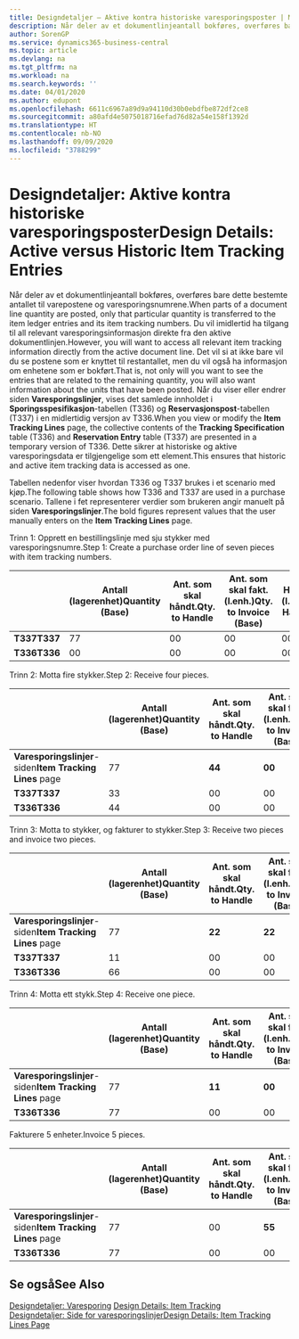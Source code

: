 ```yaml
---
title: Designdetaljer – Aktive kontra historiske varesporingsposter | Microsoft-dokumentasjon
description: Når deler av et dokumentlinjeantall bokføres, overføres bare dette bestemte antallet til varepostene og varesporingsnumrene. Du vil imidlertid ha tilgang til all relevant varesporingsinformasjon direkte fra den aktive dokumentlinjen. Det vil si at ikke bare vil du se postene som er knyttet til restantallet, men du vil også ha informasjon om enhetene som er bokført. Når du viser eller endrer siden **Varesporingslinjer**, vises det samlede innholdet i **Sporingsspesifikasjon**-tabellen (T336) og **Reservasjonspost**-tabellen (T337) i en midlertidig versjon av T336. Dette sikrer at historiske og aktive varesporingsdata er tilgjengelige som ett element.
author: SorenGP
ms.service: dynamics365-business-central
ms.topic: article
ms.devlang: na
ms.tgt_pltfrm: na
ms.workload: na
ms.search.keywords: ''
ms.date: 04/01/2020
ms.author: edupont
ms.openlocfilehash: 6611c6967a89d9a94110d30b0ebdfbe872df2ce8
ms.sourcegitcommit: a80afd4e5075018716efad76d82a54e158f1392d
ms.translationtype: HT
ms.contentlocale: nb-NO
ms.lasthandoff: 09/09/2020
ms.locfileid: "3788299"
---
```

# <a name="design-details-active-versus-historic-item-tracking-entries"></a><span data-ttu-id="10a73-107">Designdetaljer: Aktive kontra historiske varesporingsposter</span><span class="sxs-lookup"><span data-stu-id="10a73-107">Design Details: Active versus Historic Item Tracking Entries</span></span>
<span data-ttu-id="10a73-108">Når deler av et dokumentlinjeantall bokføres, overføres bare dette bestemte antallet til varepostene og varesporingsnumrene.</span><span class="sxs-lookup"><span data-stu-id="10a73-108">When parts of a document line quantity are posted, only that particular quantity is transferred to the item ledger entries and its item tracking numbers.</span></span> <span data-ttu-id="10a73-109">Du vil imidlertid ha tilgang til all relevant varesporingsinformasjon direkte fra den aktive dokumentlinjen.</span><span class="sxs-lookup"><span data-stu-id="10a73-109">However, you will want to access all relevant item tracking information directly from the active document line.</span></span> <span data-ttu-id="10a73-110">Det vil si at ikke bare vil du se postene som er knyttet til restantallet, men du vil også ha informasjon om enhetene som er bokført.</span><span class="sxs-lookup"><span data-stu-id="10a73-110">That is, not only will you want to see the entries that are related to the remaining quantity, you will also want information about the units that have been posted.</span></span> <span data-ttu-id="10a73-111">Når du viser eller endrer siden **Varesporingslinjer**, vises det samlede innholdet i **Sporingsspesifikasjon**-tabellen (T336) og **Reservasjonspost**-tabellen (T337) i en midlertidig versjon av T336.</span><span class="sxs-lookup"><span data-stu-id="10a73-111">When you view or modify the **Item Tracking Lines** page, the collective contents of the **Tracking Specification** table (T336) and **Reservation Entry** table (T337) are presented in a temporary version of T336.</span></span> <span data-ttu-id="10a73-112">Dette sikrer at historiske og aktive varesporingsdata er tilgjengelige som ett element.</span><span class="sxs-lookup"><span data-stu-id="10a73-112">This ensures that historic and active item tracking data is accessed as one.</span></span>  

 <span data-ttu-id="10a73-113">Tabellen nedenfor viser hvordan T336 og T337 brukes i et scenario med kjøp.</span><span class="sxs-lookup"><span data-stu-id="10a73-113">The following table shows how T336 and T337 are used in a purchase scenario.</span></span> <span data-ttu-id="10a73-114">Tallene i fet representerer verdier som brukeren angir manuelt på siden **Varesporingslinjer**.</span><span class="sxs-lookup"><span data-stu-id="10a73-114">The bold figures represent values that the user manually enters on the **Item Tracking Lines** page.</span></span>  

 <span data-ttu-id="10a73-115">Trinn 1: Opprett en bestillingslinje med sju stykker med varesporingsnumre.</span><span class="sxs-lookup"><span data-stu-id="10a73-115">Step 1: Create a purchase order line of seven pieces with item tracking numbers.</span></span>  

||<span data-ttu-id="10a73-116">**Antall (lagerenhet)**</span><span class="sxs-lookup"><span data-stu-id="10a73-116">**Quantity (Base)**</span></span>|<span data-ttu-id="10a73-117">**Ant. som skal håndt.**</span><span class="sxs-lookup"><span data-stu-id="10a73-117">**Qty. to Handle**</span></span>|<span data-ttu-id="10a73-118">**Ant. som skal fakt. (l.enh.)**</span><span class="sxs-lookup"><span data-stu-id="10a73-118">**Qty. to Invoice (Base)**</span></span>|<span data-ttu-id="10a73-119">**Håndtert antall (l.enh.)**</span><span class="sxs-lookup"><span data-stu-id="10a73-119">**Quantity Handled (Base)**</span></span>|<span data-ttu-id="10a73-120">**Fakturert antall (l.enh.)**</span><span class="sxs-lookup"><span data-stu-id="10a73-120">**Quantity Invoiced (Base)**</span></span>|  
|-|----------------------------------------------|--------------------------------------------|------------------------------------------------------|-------------------------------------------------------|--------------------------------------------------------|  
|<span data-ttu-id="10a73-121">**T337**</span><span class="sxs-lookup"><span data-stu-id="10a73-121">**T337**</span></span>|<span data-ttu-id="10a73-122">7</span><span class="sxs-lookup"><span data-stu-id="10a73-122">7</span></span>|<span data-ttu-id="10a73-123">0</span><span class="sxs-lookup"><span data-stu-id="10a73-123">0</span></span>|<span data-ttu-id="10a73-124">0</span><span class="sxs-lookup"><span data-stu-id="10a73-124">0</span></span>|<span data-ttu-id="10a73-125">0</span><span class="sxs-lookup"><span data-stu-id="10a73-125">0</span></span>|<span data-ttu-id="10a73-126">0</span><span class="sxs-lookup"><span data-stu-id="10a73-126">0</span></span>|  
|<span data-ttu-id="10a73-127">**T336**</span><span class="sxs-lookup"><span data-stu-id="10a73-127">**T336**</span></span>|<span data-ttu-id="10a73-128">0</span><span class="sxs-lookup"><span data-stu-id="10a73-128">0</span></span>|<span data-ttu-id="10a73-129">0</span><span class="sxs-lookup"><span data-stu-id="10a73-129">0</span></span>|<span data-ttu-id="10a73-130">0</span><span class="sxs-lookup"><span data-stu-id="10a73-130">0</span></span>|<span data-ttu-id="10a73-131">0</span><span class="sxs-lookup"><span data-stu-id="10a73-131">0</span></span>|<span data-ttu-id="10a73-132">0</span><span class="sxs-lookup"><span data-stu-id="10a73-132">0</span></span>|  

 <span data-ttu-id="10a73-133">Trinn 2: Motta fire stykker.</span><span class="sxs-lookup"><span data-stu-id="10a73-133">Step 2: Receive four pieces.</span></span>  

||<span data-ttu-id="10a73-134">**Antall (lagerenhet)**</span><span class="sxs-lookup"><span data-stu-id="10a73-134">**Quantity (Base)**</span></span>|<span data-ttu-id="10a73-135">**Ant. som skal håndt.**</span><span class="sxs-lookup"><span data-stu-id="10a73-135">**Qty. to Handle**</span></span>|<span data-ttu-id="10a73-136">**Ant. som skal fakt. (l.enh.)**</span><span class="sxs-lookup"><span data-stu-id="10a73-136">**Qty. to Invoice (Base)**</span></span>|<span data-ttu-id="10a73-137">**Håndtert antall (l.enh.)**</span><span class="sxs-lookup"><span data-stu-id="10a73-137">**Quantity Handled (Base)**</span></span>|<span data-ttu-id="10a73-138">**Fakturert antall (l.enh.)**</span><span class="sxs-lookup"><span data-stu-id="10a73-138">**Quantity Invoiced (Base)**</span></span>|  
|-|----------------------------------------------|--------------------------------------------|------------------------------------------------------|-------------------------------------------------------|--------------------------------------------------------|  
|<span data-ttu-id="10a73-139">**Varesporingslinjer**-siden</span><span class="sxs-lookup"><span data-stu-id="10a73-139">**Item Tracking Lines** page</span></span>|<span data-ttu-id="10a73-140">7</span><span class="sxs-lookup"><span data-stu-id="10a73-140">7</span></span>|<span data-ttu-id="10a73-141">**4**</span><span class="sxs-lookup"><span data-stu-id="10a73-141">**4**</span></span>|<span data-ttu-id="10a73-142">**0**</span><span class="sxs-lookup"><span data-stu-id="10a73-142">**0**</span></span>|<span data-ttu-id="10a73-143">0</span><span class="sxs-lookup"><span data-stu-id="10a73-143">0</span></span>|<span data-ttu-id="10a73-144">0</span><span class="sxs-lookup"><span data-stu-id="10a73-144">0</span></span>|  
|<span data-ttu-id="10a73-145">**T337**</span><span class="sxs-lookup"><span data-stu-id="10a73-145">**T337**</span></span>|<span data-ttu-id="10a73-146">3</span><span class="sxs-lookup"><span data-stu-id="10a73-146">3</span></span>|<span data-ttu-id="10a73-147">0</span><span class="sxs-lookup"><span data-stu-id="10a73-147">0</span></span>|<span data-ttu-id="10a73-148">0</span><span class="sxs-lookup"><span data-stu-id="10a73-148">0</span></span>|<span data-ttu-id="10a73-149">0</span><span class="sxs-lookup"><span data-stu-id="10a73-149">0</span></span>|<span data-ttu-id="10a73-150">0</span><span class="sxs-lookup"><span data-stu-id="10a73-150">0</span></span>|  
|<span data-ttu-id="10a73-151">**T336**</span><span class="sxs-lookup"><span data-stu-id="10a73-151">**T336**</span></span>|<span data-ttu-id="10a73-152">4</span><span class="sxs-lookup"><span data-stu-id="10a73-152">4</span></span>|<span data-ttu-id="10a73-153">0</span><span class="sxs-lookup"><span data-stu-id="10a73-153">0</span></span>|<span data-ttu-id="10a73-154">0</span><span class="sxs-lookup"><span data-stu-id="10a73-154">0</span></span>|<span data-ttu-id="10a73-155">4</span><span class="sxs-lookup"><span data-stu-id="10a73-155">4</span></span>|<span data-ttu-id="10a73-156">0</span><span class="sxs-lookup"><span data-stu-id="10a73-156">0</span></span>|  

 <span data-ttu-id="10a73-157">Trinn 3: Motta to stykker, og fakturer to stykker.</span><span class="sxs-lookup"><span data-stu-id="10a73-157">Step 3: Receive two pieces and invoice two pieces.</span></span>  

||<span data-ttu-id="10a73-158">**Antall (lagerenhet)**</span><span class="sxs-lookup"><span data-stu-id="10a73-158">**Quantity (Base)**</span></span>|<span data-ttu-id="10a73-159">**Ant. som skal håndt.**</span><span class="sxs-lookup"><span data-stu-id="10a73-159">**Qty. to Handle**</span></span>|<span data-ttu-id="10a73-160">**Ant. som skal fakt. (l.enh.)**</span><span class="sxs-lookup"><span data-stu-id="10a73-160">**Qty. to Invoice (Base)**</span></span>|<span data-ttu-id="10a73-161">**Håndtert antall (l.enh.)**</span><span class="sxs-lookup"><span data-stu-id="10a73-161">**Quantity Handled (Base)**</span></span>|<span data-ttu-id="10a73-162">**Fakturert antall (l.enh.)**</span><span class="sxs-lookup"><span data-stu-id="10a73-162">**Quantity Invoiced (Base)**</span></span>|  
|-|----------------------------------------------|--------------------------------------------|------------------------------------------------------|-------------------------------------------------------|--------------------------------------------------------|  
|<span data-ttu-id="10a73-163">**Varesporingslinjer**-siden</span><span class="sxs-lookup"><span data-stu-id="10a73-163">**Item Tracking Lines** page</span></span>|<span data-ttu-id="10a73-164">7</span><span class="sxs-lookup"><span data-stu-id="10a73-164">7</span></span>|<span data-ttu-id="10a73-165">**2**</span><span class="sxs-lookup"><span data-stu-id="10a73-165">**2**</span></span>|<span data-ttu-id="10a73-166">**2**</span><span class="sxs-lookup"><span data-stu-id="10a73-166">**2**</span></span>|<span data-ttu-id="10a73-167">4</span><span class="sxs-lookup"><span data-stu-id="10a73-167">4</span></span>|<span data-ttu-id="10a73-168">0</span><span class="sxs-lookup"><span data-stu-id="10a73-168">0</span></span>|  
|<span data-ttu-id="10a73-169">**T337**</span><span class="sxs-lookup"><span data-stu-id="10a73-169">**T337**</span></span>|<span data-ttu-id="10a73-170">1</span><span class="sxs-lookup"><span data-stu-id="10a73-170">1</span></span>|<span data-ttu-id="10a73-171">0</span><span class="sxs-lookup"><span data-stu-id="10a73-171">0</span></span>|<span data-ttu-id="10a73-172">0</span><span class="sxs-lookup"><span data-stu-id="10a73-172">0</span></span>|<span data-ttu-id="10a73-173">0</span><span class="sxs-lookup"><span data-stu-id="10a73-173">0</span></span>|<span data-ttu-id="10a73-174">0</span><span class="sxs-lookup"><span data-stu-id="10a73-174">0</span></span>|  
|<span data-ttu-id="10a73-175">**T336**</span><span class="sxs-lookup"><span data-stu-id="10a73-175">**T336**</span></span>|<span data-ttu-id="10a73-176">6</span><span class="sxs-lookup"><span data-stu-id="10a73-176">6</span></span>|<span data-ttu-id="10a73-177">0</span><span class="sxs-lookup"><span data-stu-id="10a73-177">0</span></span>|<span data-ttu-id="10a73-178">0</span><span class="sxs-lookup"><span data-stu-id="10a73-178">0</span></span>|<span data-ttu-id="10a73-179">6</span><span class="sxs-lookup"><span data-stu-id="10a73-179">6</span></span>|<span data-ttu-id="10a73-180">2</span><span class="sxs-lookup"><span data-stu-id="10a73-180">2</span></span>|  

 <span data-ttu-id="10a73-181">Trinn 4: Motta ett stykk.</span><span class="sxs-lookup"><span data-stu-id="10a73-181">Step 4: Receive one piece.</span></span>  

||<span data-ttu-id="10a73-182">**Antall (lagerenhet)**</span><span class="sxs-lookup"><span data-stu-id="10a73-182">**Quantity (Base)**</span></span>|<span data-ttu-id="10a73-183">**Ant. som skal håndt.**</span><span class="sxs-lookup"><span data-stu-id="10a73-183">**Qty. to Handle**</span></span>|<span data-ttu-id="10a73-184">**Ant. som skal fakt. (l.enh.)**</span><span class="sxs-lookup"><span data-stu-id="10a73-184">**Qty. to Invoice (Base)**</span></span>|<span data-ttu-id="10a73-185">**Håndtert antall (l.enh.)**</span><span class="sxs-lookup"><span data-stu-id="10a73-185">**Quantity Handled (Base)**</span></span>|<span data-ttu-id="10a73-186">**Fakturert antall (l.enh.)**</span><span class="sxs-lookup"><span data-stu-id="10a73-186">**Quantity Invoiced (Base)**</span></span>|  
|-|----------------------------------------------|--------------------------------------------|------------------------------------------------------|-------------------------------------------------------|--------------------------------------------------------|  
|<span data-ttu-id="10a73-187">**Varesporingslinjer**-siden</span><span class="sxs-lookup"><span data-stu-id="10a73-187">**Item Tracking Lines** page</span></span>|<span data-ttu-id="10a73-188">7</span><span class="sxs-lookup"><span data-stu-id="10a73-188">7</span></span>|<span data-ttu-id="10a73-189">**1**</span><span class="sxs-lookup"><span data-stu-id="10a73-189">**1**</span></span>|<span data-ttu-id="10a73-190">**0**</span><span class="sxs-lookup"><span data-stu-id="10a73-190">**0**</span></span>|<span data-ttu-id="10a73-191">6</span><span class="sxs-lookup"><span data-stu-id="10a73-191">6</span></span>|<span data-ttu-id="10a73-192">2</span><span class="sxs-lookup"><span data-stu-id="10a73-192">2</span></span>|  
|<span data-ttu-id="10a73-193">**T336**</span><span class="sxs-lookup"><span data-stu-id="10a73-193">**T336**</span></span>|<span data-ttu-id="10a73-194">7</span><span class="sxs-lookup"><span data-stu-id="10a73-194">7</span></span>|<span data-ttu-id="10a73-195">0</span><span class="sxs-lookup"><span data-stu-id="10a73-195">0</span></span>|<span data-ttu-id="10a73-196">0</span><span class="sxs-lookup"><span data-stu-id="10a73-196">0</span></span>|<span data-ttu-id="10a73-197">7</span><span class="sxs-lookup"><span data-stu-id="10a73-197">7</span></span>|<span data-ttu-id="10a73-198">2</span><span class="sxs-lookup"><span data-stu-id="10a73-198">2</span></span>|  

 <span data-ttu-id="10a73-199">Fakturere 5 enheter.</span><span class="sxs-lookup"><span data-stu-id="10a73-199">Invoice 5 pieces.</span></span>  

||<span data-ttu-id="10a73-200">**Antall (lagerenhet)**</span><span class="sxs-lookup"><span data-stu-id="10a73-200">**Quantity (Base)**</span></span>|<span data-ttu-id="10a73-201">**Ant. som skal håndt.**</span><span class="sxs-lookup"><span data-stu-id="10a73-201">**Qty. to Handle**</span></span>|<span data-ttu-id="10a73-202">**Ant. som skal fakt. (l.enh.)**</span><span class="sxs-lookup"><span data-stu-id="10a73-202">**Qty. to Invoice (Base)**</span></span>|<span data-ttu-id="10a73-203">**Håndtert antall (l.enh.)**</span><span class="sxs-lookup"><span data-stu-id="10a73-203">**Quantity Handled (Base)**</span></span>|<span data-ttu-id="10a73-204">**Fakturert antall (l.enh.)**</span><span class="sxs-lookup"><span data-stu-id="10a73-204">**Quantity Invoiced (Base)**</span></span>|  
|-|----------------------------------------------|--------------------------------------------|------------------------------------------------------|-------------------------------------------------------|--------------------------------------------------------|  
|<span data-ttu-id="10a73-205">**Varesporingslinjer**-siden</span><span class="sxs-lookup"><span data-stu-id="10a73-205">**Item Tracking Lines** page</span></span>|<span data-ttu-id="10a73-206">7</span><span class="sxs-lookup"><span data-stu-id="10a73-206">7</span></span>|<span data-ttu-id="10a73-207">0</span><span class="sxs-lookup"><span data-stu-id="10a73-207">0</span></span>|<span data-ttu-id="10a73-208">**5**</span><span class="sxs-lookup"><span data-stu-id="10a73-208">**5**</span></span>|<span data-ttu-id="10a73-209">7</span><span class="sxs-lookup"><span data-stu-id="10a73-209">7</span></span>|<span data-ttu-id="10a73-210">2</span><span class="sxs-lookup"><span data-stu-id="10a73-210">2</span></span>|  
|<span data-ttu-id="10a73-211">**T336**</span><span class="sxs-lookup"><span data-stu-id="10a73-211">**T336**</span></span>|<span data-ttu-id="10a73-212">7</span><span class="sxs-lookup"><span data-stu-id="10a73-212">7</span></span>|<span data-ttu-id="10a73-213">0</span><span class="sxs-lookup"><span data-stu-id="10a73-213">0</span></span>|<span data-ttu-id="10a73-214">0</span><span class="sxs-lookup"><span data-stu-id="10a73-214">0</span></span>|<span data-ttu-id="10a73-215">7</span><span class="sxs-lookup"><span data-stu-id="10a73-215">7</span></span>|<span data-ttu-id="10a73-216">7</span><span class="sxs-lookup"><span data-stu-id="10a73-216">7</span></span>|  

## <a name="see-also"></a><span data-ttu-id="10a73-217">Se også</span><span class="sxs-lookup"><span data-stu-id="10a73-217">See Also</span></span>  
 <span data-ttu-id="10a73-218">[Designdetaljer: Varesporing](design-details-item-tracking.md) </span><span class="sxs-lookup"><span data-stu-id="10a73-218">[Design Details: Item Tracking](design-details-item-tracking.md) </span></span>  
 [<span data-ttu-id="10a73-219">Designdetaljer: Side for varesporingslinjer</span><span class="sxs-lookup"><span data-stu-id="10a73-219">Design Details: Item Tracking Lines Page</span></span>](design-details-item-tracking-lines-window.md)
